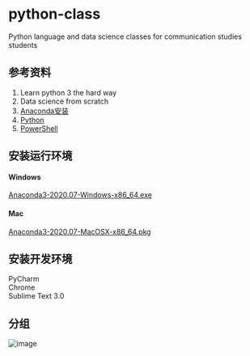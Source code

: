 # python-class
Python language and data science classes for communication studies students

## 参考资料
1. Learn python 3 the hard way  
2. Data science from scratch
3. [Anaconda安装](https://www.bilibili.com/video/BV1rK4y1E7Ct?p=3) 
4. [Python](https://www.runoob.com/python3/python3-tutorial.html)
5. [PowerShell](https://baike.baidu.com/item/%E5%91%BD%E4%BB%A4%E6%8F%90%E7%A4%BA%E7%AC%A6/998728?fromtitle=%E5%91%BD%E4%BB%A4%E8%A1%8C&fromid=196110)

## 安装运行环境
#### Windows
[Anaconda3-2020.07-Windows-x86_64.exe](https://mirrors.tuna.tsinghua.edu.cn/anaconda/archive/Anaconda3-2020.07-Windows-x86_64.exe)
#### Mac
[Anaconda3-2020.07-MacOSX-x86_64.pkg](https://mirrors.tuna.tsinghua.edu.cn/anaconda/archive/Anaconda3-2020.07-MacOSX-x86_64.pkg)

## 安装开发环境
PyCharm  
Chrome  
Sublime Text 3.0

## 分组
![image](https://github.com/yuanxiaodu/python-class/blob/main/team.png)